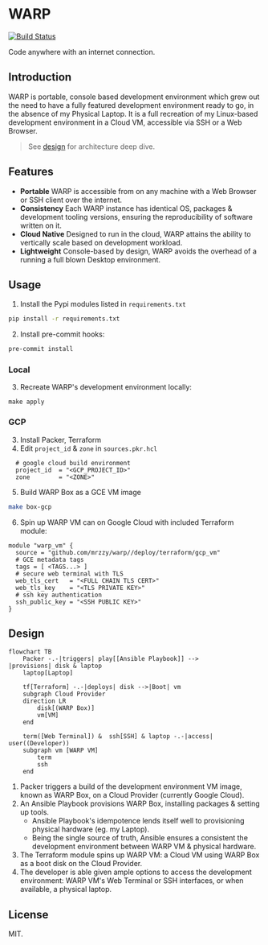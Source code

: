 # WARP
[![Build Status](https://github.com/mrzzy/warp/actions/workflows/box.yaml/badge.svg)](https://github.com/mrzzy/warp/actions/workflows/box.yaml)

Code anywhere with an internet connection.

## Introduction
WARP is portable, console based development environment which grew out the need to have a fully featured development environment ready to go, in the absence of my Physical Laptop.  It is a full recreation of my Linux-based development environment in a Cloud VM, accessible via SSH or a Web Browser.

> See [design](#Design) for architecture deep dive.

## Features
- **Portable** WARP is accessible from on any machine with a Web Browser or SSH client over the internet.
- **Consistency** Each WARP instance has identical OS, packages & development tooling versions, ensuring the reproducibility of software written on it.
- **Cloud Native** Designed to run in the cloud, WARP attains the ability to vertically scale based on development workload.
- **Lightweight** Console-based by design, WARP avoids the overhead of a running a full blown Desktop environment.

## Usage
1. Install the Pypi modules listed in `requirements.txt`
```sh
pip install -r requirements.txt
```
2. Install pre-commit hooks:
```sh
pre-commit install
```
### Local
3. Recreate WARP's development environment locally:
```
make apply
```

### GCP
3. Install Packer, Terraform
4. Edit `project_id` & `zone` in `sources.pkr.hcl`
```hcl
  # google cloud build environment
  project_id  = "<GCP_PROJECT_ID>"
  zone        = "<ZONE>"
```
5. Build WARP Box as a GCE VM image
```sh
make box-gcp
```
6. Spin up WARP VM can on Google Cloud with included Terraform module:
```hcl
module "warp_vm" {
  source = "github.com/mrzzy/warp//deploy/terraform/gcp_vm"
  # GCE metadata tags
  tags = [ <TAGS...> ]
  # secure web terminal with TLS
  web_tls_cert   = "<FULL CHAIN TLS CERT>"
  web_tls_key    = "<TLS PRIVATE KEY>"
  # ssh key authentication
  ssh_public_key = "<SSH PUBLIC KEY>"
}
```

## Design
```mermaid
flowchart TB
    Packer -.-|triggers| play[[Ansible Playbook]] -->
|provisions| disk & laptop
    laptop[Laptop]

    tf[Terraform] -.-|deploys| disk -->|Boot| vm
    subgraph Cloud Provider
    direction LR
        disk[(WARP Box)]
        vm[VM]
    end

    term([Web Terminal]) &  ssh[SSH] & laptop -.-|access| user((Developer))
    subgraph vm [WARP VM]
        term
        ssh
    end
```

1. Packer triggers a build of the development environment VM image, known as WARP Box, on a Cloud Provider (currently Google Cloud).
2. An Ansible Playbook provisions WARP Box, installing packages & setting up tools.
    - Ansible Playbook's idempotence lends itself well to provisioning physical hardware (eg. my Laptop).
    - Being the single source of truth, Ansible ensures a consistent the development environment between WARP VM & physical hardware.
3. The Terraform module spins up WARP VM: a Cloud VM using WARP Box as a boot disk on the Cloud Provider.
4. The developer is able given ample options to access the development environment: WARP VM's Web Terminal or SSH interfaces, or when available, a physical laptop.

## License
MIT.
